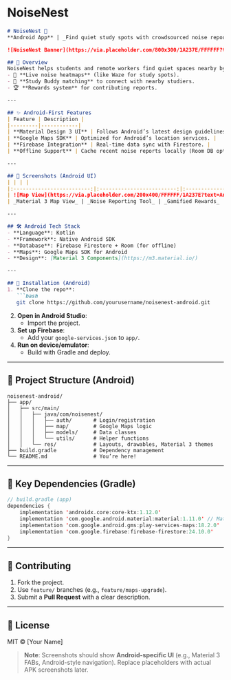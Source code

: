 # NoiseNest

```markdown
# NoiseNest 🪺  
**Android App** | _Find quiet study spots with crowdsourced noise reports_  

![NoiseNest Banner](https://via.placeholder.com/800x300/1A237E/FFFFFF?text=NoiseNest+-+Android+App)  

## 📌 Overview  
NoiseNest helps students and remote workers find quiet spaces nearby by leveraging real-time, crowdsourced noise data. Designed **exclusively for Android** (for now!), it offers:  
- 📍 **Live noise heatmaps** (like Waze for study spots).  
- 👥 **Study Buddy matching** to connect with nearby studiers.  
- 🏆 **Rewards system** for contributing reports.  

---

## ✨ Android-First Features  
| Feature | Description |  
|---------|------------|  
| **Material Design 3 UI** | Follows Android’s latest design guidelines. |  
| **Google Maps SDK** | Optimized for Android’s location services. |  
| **Firebase Integration** | Real-time data sync with Firestore. |  
| **Offline Support** | Cache recent noise reports locally (Room DB optional). |  

---

## 📱 Screenshots (Android UI)  
| | | |  
|:-------------------------:|:-------------------------:|:-------------------------:|  
| ![Map View](https://via.placeholder.com/200x400/FFFFFF/1A237E?text=Android+Map) | ![Report Tool](https://via.placeholder.com/200x400/FFFFFF/1A237E?text=Android+Report) | ![Rewards](https://via.placeholder.com/200x400/FFFFFF/1A237E?text=Android+Rewards) |  
| _Material 3 Map View_ | _Noise Reporting Tool_ | _Gamified Rewards_ |  

---

## 🛠 Android Tech Stack  
- **Language**: Kotlin  
- **Framework**: Native Android SDK  
- **Database**: Firebase Firestore + Room (for offline)  
- **Maps**: Google Maps SDK for Android  
- **Design**: [Material 3 Components](https://m3.material.io/)  

---

## 🚀 Installation (Android)  
1. **Clone the repo**:  
   ```bash
   git clone https://github.com/yourusername/noisenest-android.git
   ```
2. **Open in Android Studio**:  
   - Import the project.  
3. **Set up Firebase**:  
   - Add your `google-services.json` to `app/`.  
4. **Run on device/emulator**:  
   - Build with Gradle and deploy.  

---

## 📂 Project Structure (Android)  
```
noisenest-android/
├── app/
│   ├── src/main/
│   │   ├── java/com/noisenest/  
│   │   │   ├── auth/       # Login/registration  
│   │   │   ├── map/        # Google Maps logic  
│   │   │   ├── models/     # Data classes  
│   │   │   └── utils/      # Helper functions  
│   │   └── res/            # Layouts, drawables, Material 3 themes  
├── build.gradle            # Dependency management  
└── README.md               # You’re here!  
```

---

## 🔧 Key Dependencies (Gradle)  
```kotlin
// build.gradle (app)
dependencies {
    implementation 'androidx.core:core-ktx:1.12.0'  
    implementation 'com.google.android.material:material:1.11.0' // Material 3  
    implementation 'com.google.android.gms:play-services-maps:18.2.0'  
    implementation 'com.google.firebase:firebase-firestore:24.10.0'  
}
```

---

## 🤝 Contributing  
1. Fork the project.  
2. Use `feature/` branches (e.g., `feature/maps-upgrade`).  
3. Submit a **Pull Request** with a clear description.  

---

## 📜 License  
MIT © [Your Name]  

> **Note**: Screenshots should show **Android-specific UI** (e.g., Material 3 FABs, Android-style navigation). Replace placeholders with actual APK screenshots later.
```
